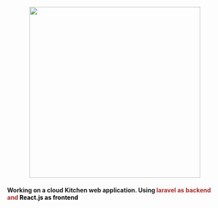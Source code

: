 <p align="center"><a href="https://laravel.com" target="_blank"><img src="https://raw.githubusercontent.com/laravel/art/master/logo-lockup/5%20SVG/2%20CMYK/1%20Full%20Color/laravel-logolockup-cmyk-red.svg" width="400"></a></p>

<h4>Working on a cloud Kitchen web application. Using <span style="color: brown; font-weight: bold;">laravel<span> as backend and <span style="color: black; font-weight: bold;" >React.js<span> as frontend </h4>
